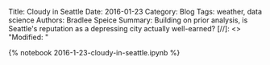 Title: Cloudy in Seattle
Date: 2016-01-23
Category: Blog
Tags: weather, data science
Authors: Bradlee Speice
Summary: Building on prior analysis, is Seattle's reputation as a depressing city actually well-earned?
[//]: <> "Modified: "

<script type="text/x-mathjax-config">
MathJax.Hub.Config({tex2jax: {inlineMath: [['$','$'], ['\(','\)']]}});
</script>
<script async src='https://cdn.mathjax.org/mathjax/latest/MathJax.js?config=TeX-AMS_CHTML'></script>

{% notebook 2016-1-23-cloudy-in-seattle.ipynb %}

